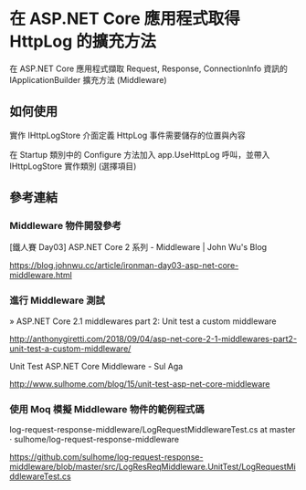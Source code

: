 # 在 ASP.NET Core 應用程式取得 HttpLog 的擴充方法

在 ASP.NET Core 應用程式擷取 Request, Response, ConnectionInfo 資訊的 IApplicationBuilder 擴充方法 (Middleware)

## 如何使用

實作 IHttpLogStore 介面定義 HttpLog 事件需要儲存的位置與內容

在 Startup 類別中的 Configure 方法加入 app.UseHttpLog 呼叫，並帶入 IHttpLogStore 實作類別 (選擇項目)

## 參考連結

### Middleware 物件開發參考
[鐵人賽 Day03] ASP.NET Core 2 系列 - Middleware | John Wu's Blog

https://blog.johnwu.cc/article/ironman-day03-asp-net-core-middleware.html

### 進行 Middleware 測試

» ASP.NET Core 2.1 middlewares part 2: Unit test a custom middleware

http://anthonygiretti.com/2018/09/04/asp-net-core-2-1-middlewares-part2-unit-test-a-custom-middleware/

Unit Test ASP.NET Core Middleware - Sul Aga

http://www.sulhome.com/blog/15/unit-test-asp-net-core-middleware

### 使用 Moq 模擬 Middleware 物件的範例程式碼
log-request-response-middleware/LogRequestMiddlewareTest.cs at master · sulhome/log-request-response-middleware

https://github.com/sulhome/log-request-response-middleware/blob/master/src/LogResReqMiddleware.UnitTest/LogRequestMiddlewareTest.cs
